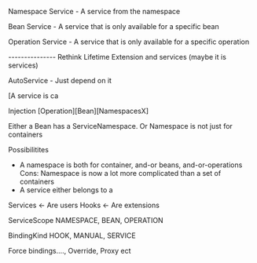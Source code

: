 Namespace Service - A service from the namespace

Bean Service - A service that is only available for a specific bean

Operation Service - A service that is only available for a specific operation

--------------- Rethink
Lifetime
Extension and services (maybe it is services)

AutoService - Just depend on it


[A service is ca

Injection
[Operation][Bean][NamespacesX]

Either a Bean has a ServiceNamespace. Or Namespace is not just for containers

Possibilitites
  * A namespace is both for container, and-or beans, and-or-operations
    Cons: Namespace is now a lot more complicated than a set of containers
  * A service either belongs to a 



Services <- Are users
Hooks <- Are extensions  
  

ServiceScope
  NAMESPACE, BEAN, OPERATION
  
  
BindingKind
  HOOK, MANUAL, SERVICE

Force bindings...., Override, Proxy ect